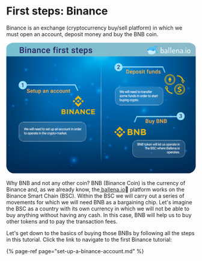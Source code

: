 # First steps: Binance

Binance is an exchange \(cryptocurrency buy/sell platform\) in which we must open an account, deposit money and buy the BNB coin.

![](../../../../.gitbook/assets/primeros-pasos-en-binance_en-1-.png)

Why BNB and not any other coin? BNB \(Binance Coin\) is the currency of Binance and, as we already know, the[ ballena.io](https://ballena.io/)🐋 platform works on the Binance Smart Chain \(BSC\). Within the BSC we will carry out a series of movements for which we will need BNB as a bargaining chip. Let's imagine the BSC as a country with its own currency in which we will not be able to buy anything without having any cash. In this case, BNB will help us to buy other tokens and to pay the transaction fees.

Let's get down to the basics of buying those BNBs by following all the steps in this tutorial. Click the link to navigate to the first Binance tutorial:

{% page-ref page="set-up-a-binance-account.md" %}





